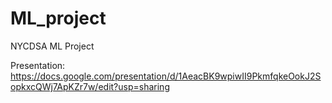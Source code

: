 # ML_project
NYCDSA ML Project

Presentation:
https://docs.google.com/presentation/d/1AeacBK9wpiwII9PkmfqkeOokJ2SopkxcQWj7ApKZr7w/edit?usp=sharing
